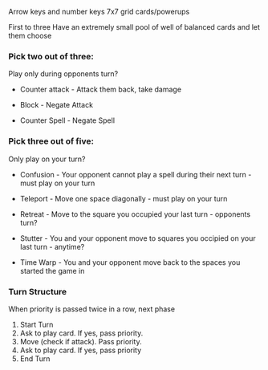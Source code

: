 Arrow keys and number keys 7x7 grid cards/powerups

First to three Have an extremely small pool of well of balanced cards and let them choose

### Pick two out of three:

Play only during opponents turn?

- Counter attack - Attack them back, take damage

- Block - Negate Attack

- Counter Spell - Negate Spell

### Pick three out of five:

Only play on your turn?

- Confusion - Your opponent cannot play a spell during their next turn - must play on your turn

- Teleport - Move one space diagonally - must play on your turn

- Retreat - Move to the square you occupied your last turn - opponents turn?

- Stutter - You and your opponent move to squares you occipied on your last turn - anytime?

- Time Warp - You and your opponent move back to the spaces you started the game in

### Turn Structure

When priority is passed twice in a row, next phase

1. Start Turn
2. Ask to play card. If yes, pass priority.
3. Move (check if attack). Pass priority.
4. Ask to play card. If yes, pass priority
5. End Turn
